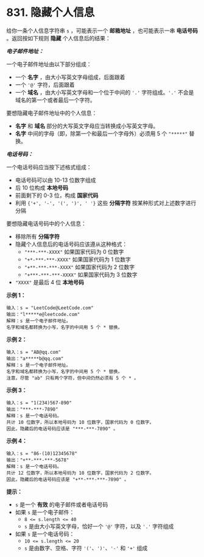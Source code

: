 # 831. 隐藏个人信息

给你一条个人信息字符串 `s` ，可能表示一个 **邮箱地址** ，也可能表示一串 **电话号码** 。返回按如下规则 **隐藏** 个人信息后的结果：

***电子邮件地址：***

一个电子邮件地址由以下部分组成：

- 一个 **名字** ，由大小写英文字母组成，后面跟着
- 一个 `'@'` 字符，后面跟着
- 一个 **域名** ，由大小写英文字母和一个位于中间的 `'.'` 字符组成。`'.'` 不会是域名的第一个或者最后一个字符。

要想隐藏电子邮件地址中的个人信息：

- **名字** 和 **域名** 部分的大写英文字母应当转换成小写英文字母。
- **名字** 中间的字母（即，除第一个和最后一个字母外）必须用 5 个 `"*****"` 替换。

***电话号码：***

一个电话号码应当按下述格式组成：

- 电话号码可以由 10-13 位数字组成
- 后 10 位构成 **本地号码**
- 前面剩下的 0-3 位，构成 **国家代码**
- 利用 `{'+', '-', '(', ')', ' '}` 这些 **分隔字符** 按某种形式对上述数字进行分隔

要想隐藏电话号码中的个人信息：

- 移除所有 **分隔字符**
- 隐藏个人信息后的电话号码应该遵从这种格式： 
  - `"***-***-XXXX"` 如果国家代码为 0 位数字
  - `"+*-***-***-XXXX"` 如果国家代码为 1 位数字
  - `"+**-***-***-XXXX"` 如果国家代码为 2 位数字
  - `"+***-***-***-XXXX"` 如果国家代码为 3 位数字
- `"XXXX"` 是最后 4 位 **本地号码**

**示例 1：**

```()
输入：s = "LeetCode@LeetCode.com"
输出："l*****e@leetcode.com"
解释：s 是一个电子邮件地址。
名字和域名都转换为小写，名字的中间用 5 个 * 替换。
```

**示例 2：**

```()
输入：s = "AB@qq.com"
输出："a*****b@qq.com"
解释：s 是一个电子邮件地址。
名字和域名都转换为小写，名字的中间用 5 个 * 替换。
注意，尽管 "ab" 只有两个字符，但中间仍然必须有 5 个 * 。
```

**示例 3：**

```()
输入：s = "1(234)567-890"
输出："***-***-7890"
解释：s 是一个电话号码。
共计 10 位数字，所以本地号码为 10 位数字，国家代码为 0 位数字。
因此，隐藏后的电话号码应该是 "***-***-7890" 。
```

**示例 4：**

```()
输入：s = "86-(10)12345678"
输出："+**-***-***-5678"
解释：s 是一个电话号码。
共计 12 位数字，所以本地号码为 10 位数字，国家代码为 2 位数字。
因此，隐藏后的电话号码应该是 "+**-***-***-7890" 。
```

**提示：**

- `s` 是一个 **有效** 的电子邮件或者电话号码
- 如果 `s` 是一个电子邮件：
  - `8 <= s.length <= 40`
  - `s` 是由大小写英文字母，恰好一个 `'@'` 字符，以及 `'.'` 字符组成
- 如果 `s` 是一个电话号码：
  - `10 <= s.length <= 20`
  - `s` 是由数字、空格、字符 `'('`、`')'`、`'-'` 和 `'+'` 组成
